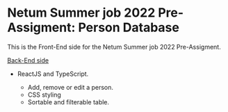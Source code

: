 # Netum Summer job 2022 Pre-Assigment: Person Database

This is the Front-End side for the Netum Summer job 2022 Pre-Assigment.

[Back-End side](https://github.com/otsojm/NetumSummer2022_BackEnd)

- ReactJS and TypeScript.

    - Add, remove or edit a person.
    - CSS styling
    - Sortable and filterable table.
